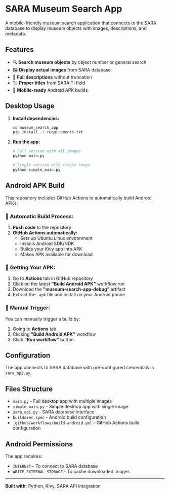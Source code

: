 # SARA Museum Search App

A mobile-friendly museum search application that connects to the SARA database to display museum objects with images, descriptions, and metadata.

## Features

- 🔍 **Search museum objects** by object number or general search
- 🖼️ **Display actual images** from SARA database  
- 📝 **Full descriptions** without truncation
- 🏷️ **Proper titles** from SARA TI field
- 📱 **Mobile-ready** Android APK builds

## Desktop Usage

1. **Install dependencies:**
   ```bash
   cd museum_search_app
   pip install -r requirements.txt
   ```

2. **Run the app:**
   ```bash
   # Full version with all images
   python main.py
   
   # Simple version with single image
   python simple_main.py
   ```

## Android APK Build

This repository includes GitHub Actions to automatically build Android APKs:

### 🚀 **Automatic Build Process:**

1. **Push code** to the repository
2. **GitHub Actions automatically:**
   - Sets up Ubuntu Linux environment
   - Installs Android SDK/NDK
   - Builds your Kivy app into APK
   - Makes APK available for download

### 📱 **Getting Your APK:**

1. Go to **Actions** tab in GitHub repository
2. Click on the latest **"Build Android APK"** workflow run
3. Download the **"museum-search-app-debug"** artifact
4. Extract the `.apk` file and install on your Android phone

### 🔧 **Manual Trigger:**

You can manually trigger a build by:
1. Going to **Actions** tab
2. Clicking **"Build Android APK"** workflow
3. Click **"Run workflow"** button

## Configuration

The app connects to SARA database with pre-configured credentials in `sara_api.py`. 

## Files Structure

- `main.py` - Full desktop app with multiple images
- `simple_main.py` - Simple desktop app with single image  
- `sara_api.py` - SARA database interface
- `buildozer.spec` - Android build configuration
- `.github/workflows/build-android.yml` - GitHub Actions build configuration

## Android Permissions

The app requires:
- `INTERNET` - To connect to SARA database
- `WRITE_EXTERNAL_STORAGE` - To cache downloaded images

---

**Built with:** Python, Kivy, SARA API integration